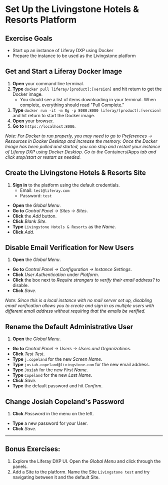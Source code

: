 # Set Up the Livingstone Hotels & Resorts Platform

<div class="ahead">

## Exercise Goals

- Start up an instance of Liferay DXP using Docker
- Prepare the instance to be used as the Livingstone platform

</div>

## Get and Start a Liferay Docker Image
1. **Open** your command line terminal. 
2. **Type** `docker pull liferay/[product]:[version]` and hit return to get the Docker image.
	* You should see a list of items downloading in your terminal. When complete, everything should read "Pull Complete."
3. **Type** `docker run -it -m 8g -p 8080:8080 liferay/[product]:[version]` and hit return to start the Docker image. 
4. **Open** your browser. 
5. **Go to** `https://localhost:8080`.

_Note: For Docker to run properly, you may need to go to Preferences → Resources in Docker Desktop and increase the memory. Once the Docker Image has been pulled and started, you can stop and restart your instance of Liferay DXP using Docker Desktop. Go to the_ Containers/Apps _tab and click stop/start or restart as needed._

## Create the Livingstone Hotels & Resorts Site
1. **Sign in** to the platform using the default credentials.
	* Email: `test@liferay.com`
	* Password: `test` 
* **Open** the _Global Menu_. 
* **Go to** _Control Panel → Sites → Sites_. 
* **Click** the _Add_ button.
* **Click** _Blank Site_. 
* **Type** `Livingstone Hotels & Resorts` as the _Name_.
* **Click** _Add_. 

## Disable Email Verification for New Users
1. **Open** the _Global Menu_. 
* **Go to** _Control Panel → Configuration → Instance Settings_. 
* **Click** _User Authentication_ under _Platform_. 
* **Click** the box next to _Require strangers to verify their email address?_ to disable. 
* **Click** _Save_. 

_Note: Since this is a local instance with no mail server set up, disabling email verification allows you to create and sign in as multiple users with different email address without requiring that the emails be verified._

## Rename the Default Administrative User
1. **Open** the _Global Menu_. 
* **Go to** _Control Panel → Users → Users and Organizations_.
* **Click** _Test Test_.  
* **Type** `j.copeland` for the new _Screen Name_.
* **Type** `josiah.copeland@livingstone.com` for the new email address.
* **Type** `Josiah` for the new _First Name_.
* **Type** `Copeland` for the new _Last Name_.
* **Click** _Save_. 
* **Type** the default password and hit _Confirm_.

## Change Josiah Copeland's Password
1. **Click** _Password_ in the menu on the left.
* **Type** a new password for your User.
* **Click** _Save_.

---

## Bonus Exercises:
1. Explore the Liferay DXP UI. Open the _Global Menu_ and click through the panels.
2. Add a Site to the platform. Name the Site `Livingstone test` and try navigating between it and the default Site.
